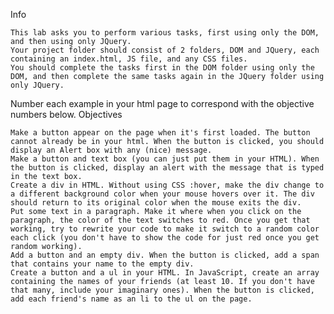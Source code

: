 Info

    This lab asks you to perform various tasks, first using only the DOM, and then using only JQuery.
    Your project folder should consist of 2 folders, DOM and JQuery, each containing an index.html, JS file, and any CSS files.
    You should complete the tasks first in the DOM folder using only the DOM, and then complete the same tasks again in the JQuery folder using only JQuery.

Number each example in your html page to correspond with the objective numbers below.
Objectives

    Make a button appear on the page when it's first loaded. The button cannot already be in your html. When the button is clicked, you should display an Alert box with any (nice) message.
    Make a button and text box (you can just put them in your HTML). When the button is clicked, display an alert with the message that is typed in the text box.
    Create a div in HTML. Without using CSS :hover, make the div change to a different background color when your mouse hovers over it. The div should return to its original color when the mouse exits the div.
    Put some text in a paragraph. Make it where when you click on the paragraph, the color of the text switches to red. Once you get that working, try to rewrite your code to make it switch to a random color each click (you don't have to show the code for just red once you get random working).
    Add a button and an empty div. When the button is clicked, add a span that contains your name to the empty div.
    Create a button and a ul in your HTML. In JavaScript, create an array containing the names of your friends (at least 10. If you don't have that many, include your imaginary ones). When the button is clicked, add each friend's name as an li to the ul on the page.
